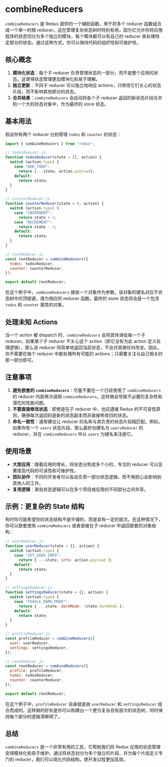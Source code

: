 # combineReducers

`combineReducers` 是 Redux 提供的一个辅助函数，用于将多个 reducer 函数组合成一个单一的根 reducer。这在管理复杂状态树时特别有用，因为它允许你将应用程序的状态切分为多个独立的模块，每个模块都可以有自己的 reducer 来处理特定部分的状态。通过这种方式，你可以保持代码的组织性和可维护性。

## 核心概念

1. **模块化状态**：每个子 reducer 负责管理状态的一部分，而不是整个应用的状态。这使得状态管理更加模块化和易于理解。
2. **独立更新**：不同子 reducer 可以独立地响应 actions，只修改它们关心的状态片段，而不影响其他部分的状态。
3. **合并结果**：`combineReducers` 会自动将各个子 reducer 返回的新状态片段合并到一个大的状态对象中，作为最终的 store 状态。

## 基本用法

假设你有两个 reducer 分别管理 `todos` 和 `counter` 的状态：

```javascript
import { combineReducers } from "redux";

// todosReducer.js
function todosReducer(state = [], action) {
  switch (action.type) {
    case "ADD_TODO":
      return [...state, action.payload];
    default:
      return state;
  }
}

// counterReducer.js
function counterReducer(state = 0, action) {
  switch (action.type) {
    case "INCREMENT":
      return state + 1;
    case "DECREMENT":
      return state - 1;
    default:
      return state;
  }
}

// rootReducer.js
const rootReducer = combineReducers({
  todos: todosReducer,
  counter: counterReducer,
});

export default rootReducer;
```

在这个例子中，`combineReducers` 接收一个对象作为参数，该对象的键名对应于状态树中的顶层键，值为相应的 reducer 函数。最终的 store 状态将会是一个包含 `todos` 和 `counter` 属性的对象。

## 处理未知 Actions

当一个 action 被 dispatch 时，`combineReducers` 会将其传递给每一个子 reducer。如果某个子 reducer 不关心这个 action（即它没有为此 action 定义处理逻辑），那么该 reducer 将简单地返回当前状态，不会对其做任何改变。因此，你不需要在每个 reducer 中都处理所有可能的 actions；只需要关注与自己相关的那一部分即可。

## 注意事项

1. **避免嵌套的 `combineReducers`**：尽量不要在一个已经使用了 `combineReducers` 的 reducer 内部再次调用 `combineReducers`。这样做会导致不必要的复杂性和潜在的性能问题。
2. **不要直接修改状态**：即使是在子 reducer 中，也应遵循 Redux 的不可变性原则，确保每次返回的是新的状态副本而非直接修改旧的状态。
3. **命名一致性**：通常建议让 reducer 的名称与其负责的状态片段相匹配。例如，如果你有一个 `users` 状态片段，那么最好创建名为 `usersReducer` 的 reducer，并在 `combineReducers` 中以 `users` 为键名来注册它。

## 使用场景

- **大型应用**：随着应用的增长，将状态分割成多个小的、专注的 reducer 可以显著提高代码的可读性和可维护性。
- **团队协作**：不同的开发者可以各自负责一部分状态逻辑，而不用担心会影响到其他人的工作。
- **复用逻辑**：某些状态逻辑可以在多个项目或应用的不同部分之间共享。

## 示例：更复杂的 State 结构

有时你可能希望你的状态结构不是平铺的，而是具有一定的层次。在这种情况下，你可以嵌套使用 `combineReducers` 或者直接在子 reducer 中返回嵌套的对象结构：

```javascript
// userReducer.js
function userReducer(state = {}, action) {
  switch (action.type) {
    case "SET_USER_INFO":
      return { ...state, info: action.payload };
    default:
      return state;
  }
}

// settingsReducer.js
function settingsReducer(state = {}, action) {
  switch (action.type) {
    case "TOGGLE_DARK_MODE":
      return { ...state, darkMode: !state.darkMode };
    default:
      return state;
  }
}

// profileReducer.js
const profileReducer = combineReducers({
  user: userReducer,
  settings: settingsReducer,
});

// rootReducer.js
const rootReducer = combineReducers({
  profile: profileReducer,
  todos: todosReducer,
  counter: counterReducer,
});

export default rootReducer;
```

在这个例子中，`profileReducer` 自身就是由 `userReducer` 和 `settingsReducer` 组合而成的。这样做的好处是你可以构建出一个更为复杂且有层次的状态树，同时保持每个部分的逻辑清晰明了。

## 总结

`combineReducers` 是一个非常有用的工具，它帮助我们将 Redux 应用的状态管理变得模块化和易于维护。通过将状态划分为多个独立的片段，并为每个片段定义专门的 reducer，我们可以简化代码结构，使开发过程更加高效。
